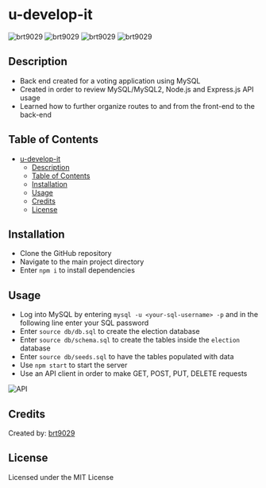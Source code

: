 # u-develop-it
![brt9029](https://img.shields.io/badge/-node.js-brightgreen)
![brt9029](https://img.shields.io/badge/-express.js-yellowgreen)
![brt9029](https://img.shields.io/badge/-mysql2-blue)
![brt9029](https://img.shields.io/badge/-mysql-orange)
## Description
- Back end created for a voting application using MySQL
- Created in order to review MySQL/MySQL2, Node.js and Express.js API usage
- Learned how to further organize routes to and from the front-end to the back-end


## Table of Contents
- [u-develop-it](#u-develop-it)
  - [Description](#description)
  - [Table of Contents](#table-of-contents)
  - [Installation](#installation)
  - [Usage](#usage)
  - [Credits](#credits)
  - [License](#license)

## Installation
- Clone the GitHub repository
- Navigate to the main project directory
- Enter ```npm i``` to install dependencies

## Usage
- Log into MySQL by entering ```mysql -u <your-sql-username> -p``` and in the following line enter your SQL password
- Enter ```source db/db.sql``` to create the election database
- Enter ```source db/schema.sql``` to create the tables inside the ```election``` database
- Enter ```source db/seeds.sql``` to have the tables populated with data
- Use ```npm start``` to start the server
- Use an API client in order to make GET, POST, PUT, DELETE requests

![API](https://user-images.githubusercontent.com/26530136/187099389-cfab16f4-16ca-4baf-bda6-d678e387522e.PNG)


## Credits
Created by: [brt9029](wwww.github.com/brt9029 "GitHub Profile Link")

## License
Licensed under the MIT License
